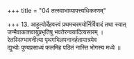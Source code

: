 +++
title = "04 तत्स्वाभाव्यापत्त्यधिकरणम्"

+++
13. आहुत्योर्देहवत्त्वं प्रथमचरमयोर्निर्विवादं तथा स्यात्  
जन्मैवाकाशवायुप्रभृतिषु भवतेरन्वयादित्यसारम् ।  
रेतस्सिग्भावनीत्या पृथगभिलपनानर्हतामात्रमेव  
द्युभ्वोः पुण्यप्रसाध्यं फलमिह पठितं नास्ति भोगस्य मध्ये ॥